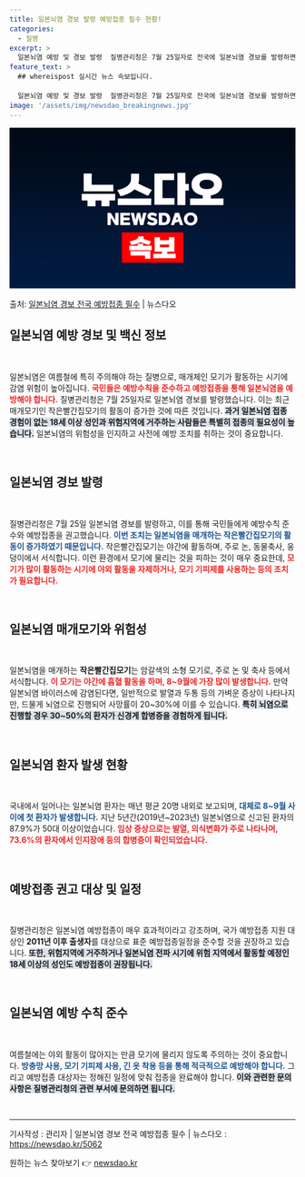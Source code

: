 ```yaml
---
title: 일본뇌염 경보 발령 예방접종 필수 현황!
categories:
  - 질병
excerpt: >
  일본뇌염 예방 및 경보 발령  질병관리청은 7월 25일자로 전국에 일본뇌염 경보를 발령하면서 국민들에게 예방…
feature_text: >
  ## whereispost 실시간 뉴스 속보입니다.

  일본뇌염 예방 및 경보 발령  질병관리청은 7월 25일자로 전국에 일본뇌염 경보를 발령하면서 국민들에게 예방…
image: '/assets/img/newsdao_breakingnews.jpg'
---
```


![뉴스다오 속보](/assets/img/newsdao_breakingnews.jpg)

<p>출처: <a href="https://newsdao.kr/5062" rel="dofollow">일본뇌염 경보 전국 예방접종 필수</a> | 뉴스다오</p>

<h2 data-ke-size="size26">일본뇌염 예방 경보 및 백신 정보</h2>

<p data-ke-size="size16">&nbsp;</p>

<p data-ke-size="size16">일본뇌염은 여름철에 특히 주의해야 하는 질병으로, 매개체인 모기가 활동하는 시기에 감염 위험이 높아집니다. <b><span style="color: #ee2323;">국민들은 예방수칙을 준수하고 예방접종을 통해 일본뇌염을 예방해야 합니다.</span></b> 질병관리청은 7월 25일자로 일본뇌염 경보를 발령했습니다. 이는 최근 매개모기인 작은빨간집모기의 활동이 증가한 것에 따른 것입니다. <b><span style="background-color: #21538527;">과거 일본뇌염 접종 경험이 없는 18세 이상 성인과 위험지역에 거주하는 사람들은 특별히 접종의 필요성이 높습니다.</span></b> 일본뇌염의 위험성을 인지하고 사전에 예방 조치를 취하는 것이 중요합니다.</p>

<p data-ke-size="size16">&nbsp;</p>

<h2 data-ke-size="size26">일본뇌염 경보 발령</h2>

<p data-ke-size="size16">&nbsp;</p>

<p data-ke-size="size16">질병관리청은 7월 25일 일본뇌염 경보를 발령하고, 이를 통해 국민들에게 예방수칙 준수와 예방접종을 권고했습니다. <b><span style="color: #1a5490;">이번 조치는 일본뇌염을 매개하는 작은빨간집모기의 활동이 증가하였기 때문입니다.</span></b> 작은빨간집모기는 야간에 활동하며, 주로 논, 동물축사, 웅덩이에서 서식합니다. 이런 환경에서 모기에 물리는 것을 피하는 것이 매우 중요한데, <b><span style="color: #ee2323;">모기가 많이 활동하는 시기에 야외 활동을 자제하거나, 모기 기피제를 사용하는 등의 조치가 필요합니다.</span></b></p>

<p data-ke-size="size16">&nbsp;</p>

<h2 data-ke-size="size26">일본뇌염 매개모기와 위험성</h2>

<p data-ke-size="size16">&nbsp;</p>

<p data-ke-size="size16">일본뇌염을 매개하는 <b>작은빨간집모기</b>는 암갈색의 소형 모기로, 주로 논 및 축사 등에서 서식합니다. <b><span style="color: #ee2323;">이 모기는 야간에 흡혈 활동을 하며, 8~9월에 가장 많이 발생합니다.</span></b> 만약 일본뇌염 바이러스에 감염된다면, 일반적으로 발열과 두통 등의 가벼운 증상이 나타나지만, 드물게 뇌염으로 진행되어 사망률이 20~30%에 이를 수 있습니다. <b><span style="background-color: #21538527;">특히 뇌염으로 진행할 경우 30~50%의 환자가 신경계 합병증을 경험하게 됩니다.</span></b></p>

<p data-ke-size="size16">&nbsp;</p>

<h2 data-ke-size="size26">일본뇌염 환자 발생 현황</h2>

<p data-ke-size="size16">&nbsp;</p>

<p data-ke-size="size16">국내에서 일어나는 일본뇌염 환자는 매년 평균 20명 내외로 보고되며, <b><span style="color: #1a5490;">대체로 8~9월 사이에 첫 환자가 발생합니다.</span></b> 지난 5년간(2019년~2023년) 일본뇌염으로 신고된 환자의 87.9%가 50대 이상이었습니다. <b><span style="color: #ee2323;">임상 증상으로는 발열, 의식변화가 주로 나타나며, 73.6%의 환자에서 인지장애 등의 합병증이 확인되었습니다.</span></b></p>

<p data-ke-size="size16">&nbsp;</p>

<h2 data-ke-size="size26">예방접종 권고 대상 및 일정</h2>

<p data-ke-size="size16">&nbsp;</p>

<p data-ke-size="size16">질병관리청은 일본뇌염 예방접종이 매우 효과적이라고 강조하며, 국가 예방접종 지원 대상인 <b>2011년 이후 출생자</b>를 대상으로 표준 예방접종일정을 준수할 것을 권장하고 있습니다. <b><span style="background-color: #21538527;">또한, 위험지역에 거주하거나 일본뇌염 전파 시기에 위험 지역에서 활동할 예정인 18세 이상의 성인도 예방접종이 권장됩니다.</span></b></p>

<p data-ke-size="size16">&nbsp;</p>

<h2 data-ke-size="size26">일본뇌염 예방 수칙 준수</h2>

<p data-ke-size="size16">&nbsp;</p>

<p data-ke-size="size16">여름철에는 야외 활동이 많아지는 만큼 모기에 물리지 않도록 주의하는 것이 중요합니다. <b><span style="color: #1a5490;">방충망 사용, 모기 기피제 사용, 긴 옷 착용 등을 통해 적극적으로 예방해야 합니다.</span></b> 그리고 예방접종 대상자는 정해진 일정에 맞춰 접종을 완료해야 합니다. <b><span style="background-color: #21538527;">이와 관련한 문의사항은 질병관리청의 관련 부서에 문의하면 됩니다.</span></b></p>

<p data-ke-size="size16">&nbsp;</p>

<hr>

<p data-ke-size="size16">기사작성 : 관리자 | 일본뇌염 경보 전국 예방접종 필수 | 뉴스다오  : <a href="https://newsdao.kr/5062">https://newsdao.kr/5062</a></p> 

원하는 뉴스 찾아보기 👉 <a href="https://newsdao.kr" rel="dofollow">newsdao.kr</a>



